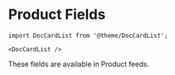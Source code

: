 # Product Fields

```mdx-code-block
import DocCardList from '@theme/DocCardList';

<DocCardList />
```

These fields are available in Product feeds.